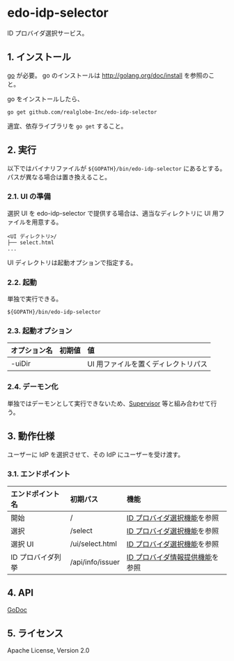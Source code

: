 <!--
Copyright 2015 realglobe, Inc.

Licensed under the Apache License, Version 2.0 (the "License");
you may not use this file except in compliance with the License.
You may obtain a copy of the License at

    http://www.apache.org/licenses/LICENSE-2.0

Unless required by applicable law or agreed to in writing, software
distributed under the License is distributed on an "AS IS" BASIS,
WITHOUT WARRANTIES OR CONDITIONS OF ANY KIND, either express or implied.
See the License for the specific language governing permissions and
limitations under the License.
-->


# edo-idp-selector

ID プロバイダ選択サービス。


## 1. インストール

[go] が必要。
go のインストールは http://golang.org/doc/install を参照のこと。

go をインストールしたら、

```shell
go get github.com/realglobe-Inc/edo-idp-selector
```

適宜、依存ライブラリを `go get` すること。


## 2. 実行

以下ではバイナリファイルが `${GOPATH}/bin/edo-idp-selector` にあるとする。
パスが異なる場合は置き換えること。


### 2.1. UI の準備

選択 UI を edo-idp-selector で提供する場合は、適当なディレクトリに UI 用ファイルを用意する。

```
<UI ディレクトリ>/
├── select.html
...
```

UI ディレクトリは起動オプションで指定する。


### 2.2. 起動

単独で実行できる。

```shell
${GOPATH}/bin/edo-idp-selector
```

### 2.3. 起動オプション

|オプション名|初期値|値|
|:--|:--|:--|
|-uiDir||UI 用ファイルを置くディレクトリパス|


### 2.4. デーモン化

単独ではデーモンとして実行できないため、[Supervisor] 等と組み合わせて行う。


## 3. 動作仕様

ユーザーに IdP を選択させて、その IdP にユーザーを受け渡す。

### 3.1. エンドポイント

|エンドポイント名|初期パス|機能|
|:--|:--|:--|
|開始|/|[ID プロバイダ選択機能](/page/idpselect)を参照|
|選択|/select|[ID プロバイダ選択機能](/page/idpselect)を参照|
|選択 UI|/ui/select.html|[ID プロバイダ選択機能](/page/idpselect)を参照|
|ID プロバイダ列挙|/api/info/issuer|[ID プロバイダ情報提供機能](/api/idp)を参照|


## 4. API

[GoDoc](http://godoc.org/github.com/realglobe-Inc/edo-idp-selector)


## 5. ライセンス

Apache License, Version 2.0

[Supervisor]: http://supervisord.org/
[go]: http://golang.org/
